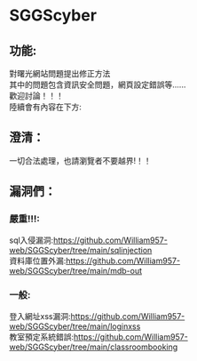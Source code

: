 # SGGScyber
## 功能:
對曙光網站問題提出修正方法  
其中的問題包含資訊安全問題，網頁設定錯誤等......  
歡迎討論！！！  
陸續會有內容在下方:  
## 澄清：
一切合法處理，也請瀏覽者不要越界!！！  
## 漏洞們：
### 嚴重!!!:   
sql入侵漏洞:https://github.com/William957-web/SGGScyber/tree/main/sqlinjection  
資料庫位置外漏:https://github.com/William957-web/SGGScyber/tree/main/mdb-out  
### 一般:    
登入網址xss漏洞:https://github.com/William957-web/SGGScyber/tree/main/loginxss  
教室預定系統錯誤:https://github.com/William957-web/SGGScyber/tree/main/classroombooking
 
 
